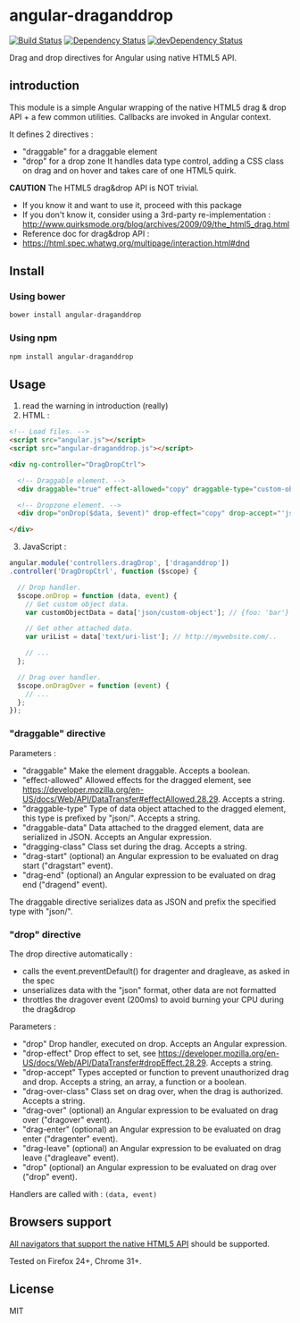 # angular-draganddrop
[![Build Status](https://travis-ci.org/lemonde/angular-draganddrop.svg?branch=master)](https://travis-ci.org/lemonde/angular-draganddrop)
[![Dependency Status](https://david-dm.org/lemonde/angular-draganddrop.svg?theme=shields.io)](https://david-dm.org/lemonde/angular-draganddrop)
[![devDependency Status](https://david-dm.org/lemonde/angular-draganddrop/dev-status.svg?theme=shields.io)](https://david-dm.org/lemonde/angular-draganddrop#info=devDependencies)

Drag and drop directives for Angular using native HTML5 API.


## introduction

This module is a simple Angular wrapping of the native HTML5 drag & drop API + a few common utilities.
Callbacks are invoked in Angular context.

It defines 2 directives :
* "draggable" for a draggable element
* "drop" for a drop zone
It handles data type control, adding a CSS class on drag and on hover and takes care of one HTML5 quirk.

**CAUTION** The HTML5 drag&drop API is NOT trivial.
* If you know it and want to use it, proceed with this package
* If you don't know it, consider using a 3rd-party re-implementation : http://www.quirksmode.org/blog/archives/2009/09/the_html5_drag.html
* Reference doc for drag&drop API :
 * https://html.spec.whatwg.org/multipage/interaction.html#dnd


## Install

### Using bower

```sh
bower install angular-draganddrop
```

### Using npm

```sh
npm install angular-draganddrop
```


## Usage

1. read the warning in introduction (really)
2. HTML :

```html
<!-- Load files. -->
<script src="angular.js"></script>
<script src="angular-draganddrop.js"></script>

<div ng-controller="DragDropCtrl">

  <!-- Draggable element. -->
  <div draggable="true" effect-allowed="copy" draggable-type="custom-object" draggable-data="{foo: 'bar'}"></div>

  <!-- Dropzone element. -->
  <div drop="onDrop($data, $event)" drop-effect="copy" drop-accept="'json/custom-object'" drag-over="onDragOver($event)" drag-over-class="drag-over-accept"></div>

</div>
```

3. JavaScript :

```js
angular.module('controllers.dragDrop', ['draganddrop'])
.controller('DragDropCtrl', function ($scope) {

  // Drop handler.
  $scope.onDrop = function (data, event) {
    // Get custom object data.
    var customObjectData = data['json/custom-object']; // {foo: 'bar'}

    // Get other attached data.
    var uriList = data['text/uri-list']; // http://mywebsite.com/..

    // ...
  };

  // Drag over handler.
  $scope.onDragOver = function (event) {
    // ...
  };
});
```

### "draggable" directive

Parameters :
- "draggable" Make the element draggable. Accepts a boolean.
- "effect-allowed" Allowed effects for the dragged element, see https://developer.mozilla.org/en-US/docs/Web/API/DataTransfer#effectAllowed.28.29. Accepts a string.
- "draggable-type" Type of data object attached to the dragged element, this type is prefixed by "json/". Accepts a string.
- "draggable-data" Data attached to the dragged element, data are serialized in JSON. Accepts an Angular expression.
- "dragging-class" Class set during the drag. Accepts a string.
- "drag-start" (optional) an Angular expression to be evaluated on drag start ("dragstart" event).
- "drag-end" (optional) an Angular expression to be evaluated on drag end ("dragend" event).

The draggable directive serializes data as JSON and prefix the specified type with "json/".

### "drop" directive

The drop directive automatically :
- calls the event.preventDefault() for dragenter and dragleave, as asked in the spec
- unserializes data with the "json" format, other data are not formatted
- throttles the dragover event (200ms) to avoid burning your CPU during the drag&drop

Parameters :
- "drop" Drop handler, executed on drop. Accepts an Angular expression.
- "drop-effect" Drop effect to set, see https://developer.mozilla.org/en-US/docs/Web/API/DataTransfer#dropEffect.28.29. Accepts a string.
- "drop-accept" Types accepted or function to prevent unauthorized drag and drop. Accepts a string, an array, a function or a boolean.
- "drag-over-class" Class set on drag over, when the drag is authorized. Accepts a string.
- "drag-over" (optional) an Angular expression to be evaluated on drag over ("dragover" event).
- "drag-enter" (optional) an Angular expression to be evaluated on drag enter ("dragenter" event).
- "drag-leave" (optional) an Angular expression to be evaluated on drag leave ("dragleave" event).
- "drop" (optional) an Angular expression to be evaluated on drag over ("drop" event).

Handlers are called with : `(data, event)`


## Browsers support

[All navigators that support the native HTML5 API](http://caniuse.com/dragndrop) should be supported.

Tested on Firefox 24+, Chrome 31+.

## License

MIT
